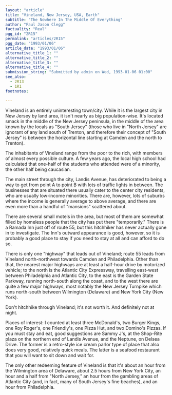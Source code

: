 ```yaml
---
layout: "article"
title: "Vineland, New Jersey, USA, Earth"
subtitle: "The Nowhere In The Middle Of Everything"
author: "Paul Jason Clegg"
factuality: "Real"
pgg_id: "2R15"
permalink: "articles/2R15"
pgg_date: "1993/01/06"
article_date: "1993/01/06"
alternative_title_1: ""
alternative_title_2: ""
alternative_title_3: ""
alternative_title_4: ""
submission_string: "Submitted by admin on Wed, 1993-01-06 01:00"
see_also:
  - 2R13
  - 1R1
footnotes: 

---
```

<div>
<p>Vineland is an entirely uninteresting town/city. While it is the largest city in New Jersey by land area, it isn't nearly as big population-wise. It's located smack in the middle of the New Jersey peninsula, in the middle of the area known by the locals as "South Jersey" (those who live in "North Jersey" are ignorant of any land south of Trenton, and therefore their concept of "South Jersey" is between the horizontal line starting at Camden and the north to Trenton).</p>
<p>The inhabitants of Vineland range from the poor to the rich, with members of almost every possible culture. A few years ago, the local high school had calculated that one-half of the students who attended were of a minority, the other half being caucasian.</p>
<p>The main street through the city, Landis Avenue, has deteriorated to being a way to get from point A to point B with lots of traffic lights in between. The businesses that are situated there usually cater to the center city residents, who are usually low-income minorities. There are, however, lots of suburbs where the income is generally average to above average, and there are even more than a handful of "mansions" scattered about.</p>
<p>There are several small motels in the area, but most of them are somewhat filled by homeless people that the city has put there "temporarily." There is a Ramada Inn just off of route 55, but this hitchhiker has never actually gone in to investigate. The Inn's outward appearance is good, however, so it is probably a good place to stay if you need to stay at all and can afford to do so.</p>
<p>There is only one "highway" that leads out of Vineland; route 55 leads from Vineland north-northwest towards Camden and Philadelphia. Other than that, the nearest major highways are at least a half-hour drive by motorized vehicle; to the north is the Atlantic City Expressway, travelling east-west between Philadelphia and Atlantic City, to the east is the Garden State Parkway, running north-south along the coast, and to the west there are quite a few major highways, most notably the New Jersey Turnpike which runs north-south between Wilmington (Delaware) and New York City (New York).</p>
<p>Don't hitchhike through Vineland; it's not worth it. And definitely not at night.</p>
<p>Places of interest: I counted at least three McDonald's, two Burger Kings, one Roy Roger's, one Friendly's, one Pizza Hut, and two Domino's Pizzas. If you must stay and eat, good suggestions are Sammy J's, at the Shop-Rite plaza on the northern end of Landis Avenue, and the Neptune, on Delsea Drive. The former is a retro-style ice cream parlor type of place that also does very good, relatively quick meals. The latter is a seafood restaurant that you will want to sit down and wait for.</p>
<p>The only other redeeming feature of Vineland is that it's about an hour from the Wilmington area of Delaware, about 2.5 hours from New York City, an hour and a half from "North Jersey," an hour from the gambling areas of Atlantic City (and, in fact, many of South Jersey's fine beaches), and an hour from Philadelphia.</p>
</div>
